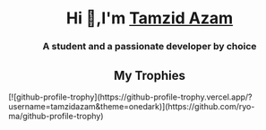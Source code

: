 <div>
<h1 align="center">Hi 👋,I'm <a href="https://tamzidazam.eu.org">Tamzid Azam</a></h1>
<h3 align="center">A student and a passionate developer by choice</h3>
</div>
<div>
  <h2 align="center">My Trophies</h2>
[![github-profile-trophy](https://github-profile-trophy.vercel.app/?username=tamzidazam&theme=onedark)](https://github.com/ryo-ma/github-profile-trophy)
</div>
